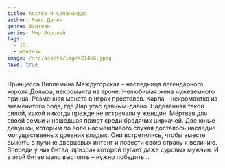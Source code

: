 ```yaml
---
title: Костёр и Саламандра
author: Макс Далин
genre: Фэнтези
series: Мир Королей
tags:
  - 16+
  - фэнтези
image: /src/assets/img/421466.jpeg
have: true
---
```

Принцесса Виллемина Междугорская – наследница легендарного короля Дольфа, некроманта на троне. Нелюбимая жена чужеземного принца. Разменная монета в играх престолов. Карла – некромантка из знаменитого рода, где Дар угас давным-давно. Наделённая такой силой, какой никогда прежде не встречали у женщин. Мёртвая для своей семьи и нашедшая приют среди бродячих циркачей. Две юные девушки, которым по воле насмешливого случая досталось наследие могущественных древних владык. Они встретились, чтобы вместе выжить в пучине дворцовых интриг и повести свою страну к величию. Впереди у них битва, призрак которой пугает даже суровых мужчин. И в этой битве мало выстоять – нужно победить…

